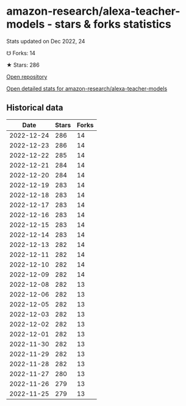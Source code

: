# amazon-research/alexa-teacher-models - stars & forks statistics

Stats updated on Dec 2022, 24

☋ Forks: 14

★ Stars: 286

[Open repository](https://github.com/amazon-research/alexa-teacher-models)

[Open detailed stats for amazon-research/alexa-teacher-models](https://reviewgithub.com/rep/amazon-research/alexa-teacher-models)

## Historical data
| Date | Stars | Forks |
|------|-------|-------|
| 2022-12-24 | 286 | 14 | 
| 2022-12-23 | 286 | 14 | 
| 2022-12-22 | 285 | 14 | 
| 2022-12-21 | 284 | 14 | 
| 2022-12-20 | 284 | 14 | 
| 2022-12-19 | 283 | 14 | 
| 2022-12-18 | 283 | 14 | 
| 2022-12-17 | 283 | 14 | 
| 2022-12-16 | 283 | 14 | 
| 2022-12-15 | 283 | 14 | 
| 2022-12-14 | 283 | 14 | 
| 2022-12-13 | 282 | 14 | 
| 2022-12-11 | 282 | 14 | 
| 2022-12-10 | 282 | 14 | 
| 2022-12-09 | 282 | 14 | 
| 2022-12-08 | 282 | 13 | 
| 2022-12-06 | 282 | 13 | 
| 2022-12-05 | 282 | 13 | 
| 2022-12-03 | 282 | 13 | 
| 2022-12-02 | 282 | 13 | 
| 2022-12-01 | 282 | 13 | 
| 2022-11-30 | 282 | 13 | 
| 2022-11-29 | 282 | 13 | 
| 2022-11-28 | 282 | 13 | 
| 2022-11-27 | 280 | 13 | 
| 2022-11-26 | 279 | 13 | 
| 2022-11-25 | 279 | 13 | 


